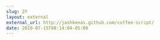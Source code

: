 ```yaml
---
slug: 2Y
layout: external
external_url: http://jashkenas.github.com/coffee-script/
date: 2010-07-15T08:14:04-05:00
---
```

